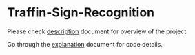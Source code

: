 # Traffin-Sign-Recognition

Please check [description](https://github.com/vineela008/Traffin-Sign-Recognition/blob/master/description.md) document for overview of the project.

Go through the [explanation](https://github.com/vineela008/Traffin-Sign-Recognition/blob/master/explanation.md) document for code details.
